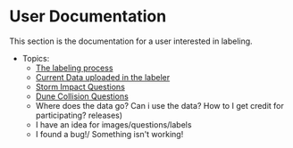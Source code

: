 # User Documentation

This section is the documentation for a user interested in labeling.

+ Topics:
    - [The labeling process](tagging_process.md)
    - [Current Data uploaded in the labeler](collision.md)
    - [Storm Impact Questions](question_sets/storm_impact.md)
    - [Dune Collision Questions](question_sets/collision.md)
    - Where does the data go? Can i use the data? How to I get credit for
    participating? releases)
    - I have an idea for images/questions/labels
    - I found a bug!/ Something isn't working!
